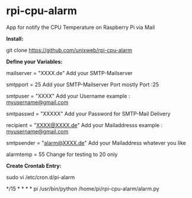 # rpi-cpu-alarm
App for notify the CPU Temperature on Raspberry Pi via Mail<p>

<b>Install:<p></b> 

git clone https://github.com/unixweb/rpi-cpu-alarm<p>


<b>Define your Variables:<p></b>

mailserver = "XXXX.de"   	      Add your SMTP-Mailserver<p>
smtpport = 25             	    Add your SMTP-Mailserver Port mostly Port :25<p>
smtpuser = "XXXX"         	    Add your Username example :  myusername@gmail.com<p>
smtpasswd = "XXXXX"       	    Add your Password for SMTP-Mail Delivery<p>
recipient = "XXXX@XXXX.de"      Add your Mailaddresss example : myusername@gmail.com<p>
smtpsender = "alarm@XXXX.de"    Add your Mailaddress whatever you like<p>
alarmtemp =  55                 Change for testing to 20 only<p>

<b>Create Crontab Entry:<p></b>

sudo vi /etc/cron.d/pi-alarm<p>
*/15 *   * * *  pi /usr/bin/python  /home/pi/rpi-cpu-alarm/alarm.py <p>

